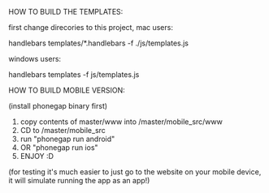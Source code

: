 HOW TO BUILD THE TEMPLATES:

first change direcories to this project, mac users:

handlebars templates/*.handlebars -f ./js/templates.js

windows users:

handlebars templates -f js/templates.js

HOW TO BUILD MOBILE VERSION:

(install phonegap binary first)

1. copy contents of master/www into /master/mobile_src/www
2. CD to /master/mobile_src
3. run "phonegap run android"
4. OR "phonegap run ios"
5. ENJOY :D

(for testing it's much easier to just go to the website on your mobile device, it will simulate running the app as an app!)